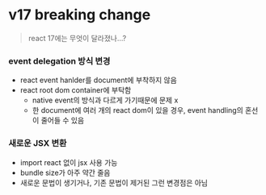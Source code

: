 # v17 breaking change

> react 17에는 무엇이 달라졌나...?

### event delegation 방식 변경

- react event hanlder를 document에 부착하지 않음
- react root dom container에 부탁함
  ![<img src="https://reactjs.org/static/bb4b10114882a50090b8ff61b3c4d0fd/21cdd/react_17_delegation.png">](https://reactjs.org/static/bb4b10114882a50090b8ff61b3c4d0fd/21cdd/react_17_delegation.png)
  - native event의 방식과 다르게 가기때문에 문제 x
  - 한 document에 여러 개의 react dom이 있을 경우, event handling의 혼선이 줄어들 수 있음

### 새로운 JSX 변환

- import react 없이 jsx 사용 가능
- bundle size가 아주 약간 줄음
- 새로운 문법이 생기거나, 기존 문법이 제거된 그런 변경점은 아님
